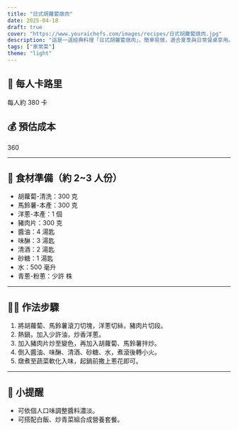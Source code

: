 ```yaml
---
title: "日式胡蘿蔔燉肉"
date: 2025-04-18
draft: true
cover: "https://www.youraichefs.com/images/recipes/日式胡蘿蔔燉肉.jpg"
description: "這是一道經典料理「日式胡蘿蔔燉肉」，簡單易做，適合夏季與日常餐桌享用。"
tags: ["家常菜"]
theme: "light"
---
```


## 🥄 每人卡路里  
每人約 380 卡

## 💰 預估成本  
360

---

## 🧾 食材準備（約 2~3 人份）

- 胡蘿蔔-清洗：300 克
- 馬鈴薯-本產：300 克
- 洋蔥-本產：1 個
- 豬肉片：300 克
- 醬油：4 湯匙
- 味醂：3 湯匙
- 清酒：2 湯匙
- 砂糖：1 湯匙
- 水：500 毫升
- 青蔥-粉蔥：少許 株

---

## 👩‍🍳 作法步驟

1. 將胡蘿蔔、馬鈴薯滾刀切塊，洋蔥切絲，豬肉片切段。
2. 熱鍋，加入少許油，炒香洋蔥。
3. 加入豬肉片炒至變色，再加入胡蘿蔔、馬鈴薯拌炒。
4. 倒入醬油、味醂、清酒、砂糖、水，煮滾後轉小火。
5. 燉煮至蔬菜軟化入味，起鍋前撒上蔥花即可。

---

## 📝 小提醒

- 可依個人口味調整醬料濃淡。
- 可搭配白飯、炒青菜組合成營養套餐。
